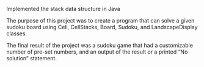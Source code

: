 Implemented the stack data structure in Java

The purpose of this project was to create a program that can solve a given sudoku board using Cell, CellStacks, Board, Sudoku, and LandscapeDisplay classes.

The final result of the project was a sudoku game that had a customizable number of pre-set numbers, and an output of the result or a printed “No solution” statement.
